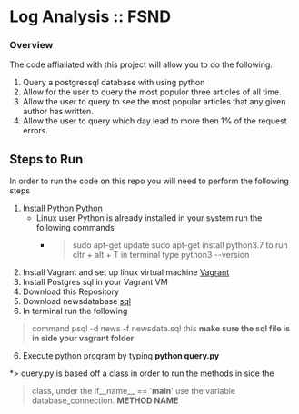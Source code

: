 # Log Analysis :: FSND

### Overview

The code affialiated with this project will allow you to do the following.

1. Query a postgressql database with using python
2. Allow for the user to query the most populor three articles of all time.
3. Allow the user to query to see the most popular articles that any given author has written.
4. Allow the user to query which day lead to more then 1% of the request errors.



## Steps to Run

In order to run the code on this repo you will need to perform the following steps

1. Install Python [Python](https://www.python.org/)
    *  Linux user Python is already installed in your system run the following commands
        * > sudo apt-get  update
          > sudo apt-get install python3.7
          > to run cltr + alt + T in terminal type python3 --version
2. Install Vagrant and set up linux virtual machine [Vagrant](https://www.vagrantup.com/intro/getting-started/)
3. Install Postgres sql in your Vagrant VM
4. Download this Repository
5. Download newsdatabase [sql](https://d17h27t6h515a5.cloudfront.net/topher/2016/August/57b5f748_newsdata/newsdata.zip)  
6. In terminal run the following
  >  command psql -d news -f newsdata.sql this **make sure the sql file is in side your vagrant folder**

6. Execute python program by typing **python query.py**

*> query.py is based off a class in order to run the methods in side the
> class, under the if__name__ == '__main__' use the variable database_connection. **METHOD NAME**
